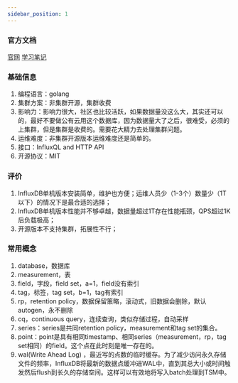 ```yaml
---
sidebar_position: 1
---
```

### 官方文档

[官网](https://www.influxdata.com/)
[学习笔记](https://blog.csdn.net/vtnews/article/details/80197045)

### 基础信息

1. 编程语言：golang
2. 集群方案：非集群开源，集群收费
3. 影响力：影响力很大，社区也比较活跃，如果数据量没这么大，其实还可以的，最好不要做公有云用这个数据库，因为数据量大了之后，很难受，必须的上集群，但是集群是收费的。需要花大精力去处理集群问题。
4. 运维难度：非集群开源版本运维难度还是简单的。
5. 接口：InfluxQL and HTTP API
6. 开源协议：MIT

### 评价

1. InfluxDB单机版本安装简单，维护也方便；运维人员少（1-3个）数量少（1T以下）的情况下是最合适的选择；
2. InfluxDB单机版本性能并不够卓越，数据量超过1T存在性能瓶颈，QPS超过1K后负载极高；
3. 开源版本不支持集群，拓展性不行；

### 常用概念

1. database，数据库
2. measurement，表
3. field，字段，field set，a=1，field没有索引
4. tag，标签，tag set，b=1，tag有索引
5. rp，retention policy，数据保留策略，滚动式，旧数据会删除，默认autogen，永不删除
6. cq，continuous query，连续查询，类似存储过程，自动采样
7. series：series是共同retention policy，measurement和tag set的集合。
8. point：point是具有相同timestamp、相同series（measurement，rp，tag set相同）的field。这个点在此时刻是唯一存在的。
9. wal(Write Ahead Log) ，最近写的点数的临时缓存。为了减少访问永久存储文件的频率，InfluxDB将最新的数据点缓冲进WAL中，直到其总大小或时间触发然后flush到长久的存储空间。这样可以有效地将写入batch处理到TSM中。

